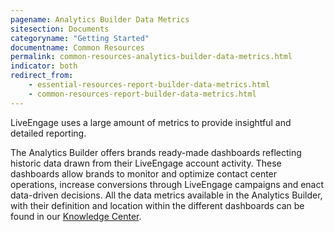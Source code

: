 ```yaml
---
pagename: Analytics Builder Data Metrics
sitesection: Documents
categoryname: "Getting Started"
documentname: Common Resources
permalink: common-resources-analytics-builder-data-metrics.html
indicator: both
redirect_from:
    - essential-resources-report-builder-data-metrics.html
    - common-resources-report-builder-data-metrics.html
---
```


LiveEngage uses a large amount of metrics to provide insightful and detailed reporting.

The Analytics Builder offers brands ready-made dashboards reflecting historic data drawn from their LiveEngage account activity. These dashboards allow brands to monitor and optimize contact center operations, increase conversions through LiveEngage campaigns and enact data-driven decisions. All the data metrics available in the Analytics Builder, with their definition and location within the different dashboards can be found in our [Knowledge Center](https://knowledge.liveperson.com/data-reporting-reporting-metrics.html).
